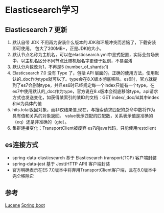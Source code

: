 # Elasticsearch学习

## Elasticsearch 7 更新
1. 默认自带 JDK 不用再为安装什么版本的JDK和环境冲突而苦恼了，下载安装即可使用。 包大了200MB+，正是JDK的大小。
2. 默认节点名称为主机名，可以在elasticsearch.yml中显式配置，实际业务场景中，以主机名区分不同节点比随机起名字更便于甄别，不易混淆
3. 默认分片数改为1，不再是5  (number_of_shards:1)
4. Elasticsearch 7.0 没有 Type 了，包括 API 层面的。正确的使用方法，使用默认的_doc作为type就可以了。type会在8.X版本彻底移除。es6时，官方就提到了es7会删除type，并且es6时已经规定每一个index只能有一个type。在es7中使用默认的_doc作为type，官方说在8.x版本会彻底移除type。api请求方式也发送变化，如获得某索引的某ID的文档：GET index/_doc/id其中index和id为具体的值
5. hits.total返回对象，而非仅结果值,现在，与搜索请求匹配的总命中数将作为具有值和关系的对象返回。 value表示匹配的匹配数，关系表示值是准确的（eq）还是非准确的（gte）。
6. 集群连接变化：TransportClient被废弃  es7的java代码，只能使用restclient

## es连接方式 
  * spring-data-elasticsearch 基于 Elasticsearch transport(TCP) 客户端封装
  * spring-data-jest 基于 Jest(HTTP API) 客户端封装
  * 官方明确表示在ES 7.0版本中将弃用TransportClient客户端，且在8.0版本中完全移除它
 
## 参考      
[Lucene](https://blog.csdn.net/wangmx1993328/article/details/82177447 "Lucene 实战之入门案例") 
[Spring boot](https://www.zuojl.com/spring-boot-integration-elasticsearch/ "Spring Boot 集成 Elasticsearch")

